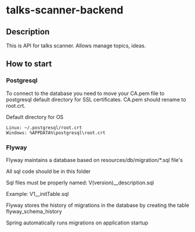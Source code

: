 # talks-scanner-backend

## Description

This is API for talks scanner. Allows manage topics, ideas.

## How to start

### Postgresql

To connect to the database you need to move your CA.pem file to postgresql default directory for SSL certificates. CA.pem should rename to root.crt.

Default directory for OS
    
    Linux: ~/.postgresql/root.crt
    Windows: %APPDATA%\postgresql\root.crt



### Flyway

Flyway maintains a database based on resources/db/migration/*.sql file's

All sql code should be in this folder

Sql files must be properly named: V(version)__description.sql

Example: V1__initTable.sql

Flyway stores the history of migrations in the database by creating the table flyway_schema_history

Spring automatically runs migrations on application startup 

